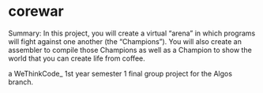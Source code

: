 # corewar

Summary: In this project, you will create a virtual “arena” in which programs will fight
against one another (the “Champions”). You will also create an assembler to compile
those Champions as well as a Champion to show the world that you can create life from
coffee.

a WeThinkCode_ 1st year semester 1 final group project for the Algos branch.
